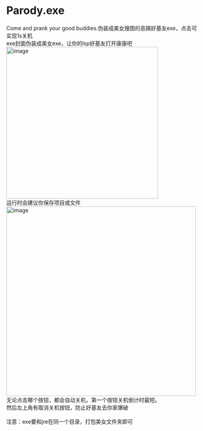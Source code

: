 # Parody.exe
Come and prank your good buddies.伪装成美女搜图的恶搞好基友exe，点击可实现1s关机<br>
exe封面伪装成美女exe，让你的lsp好基友打开康康吧<br>
<img width="400" alt="image" src="https://github.com/user-attachments/assets/5f5344cb-9f43-4255-aab6-acf540f07a4e"><br>
运行时会建议你保存项目或文件<br>
<img width="500" alt="image" src="https://github.com/user-attachments/assets/b605b22f-3b12-4c2e-bfda-a0b3a4409371"><br>
无论点击哪个按钮，都会自动关机，第一个按钮关机倒计时最短。<br>
然后左上角有取消关机按钮，防止好基友去你家爆破<br>
<br>
注意：exe要和jre在同一个目录，打包美女文件夹即可


